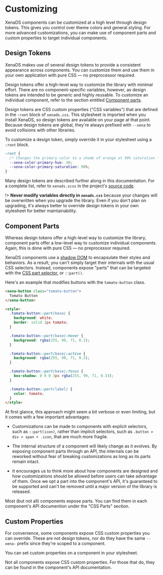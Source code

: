 # Customizing

XenaDS components can be customized at a high level through design tokens. This gives you control over theme colors and general styling. For more advanced customizations, you can make use of component parts and custom properties to target individual components.

## Design Tokens

XenaDS makes use of several design tokens to provide a consistent appearance across components. You can customize them and use them in your own application with pure CSS — no preprocessor required.

Design tokens offer a high-level way to customize the library with minimal effort. There are no component-specific variables, however, as design tokens are intended to be generic and highly reusable. To customize an individual component, refer to the section entitled [Component parts](#component-parts).

Design tokens are CSS custom properties ("CSS variables") that are defined in the `:root` block of `xenads.css`. This stylesheet is imported when you install XenaDS, so design tokens are available on your page at that point. Because design tokens are global, they're always prefixed with `--xena` to avoid collisions with other libraries.

To customize a design token, simply override it in your stylesheet using a `:root` block.

```css
:root {
  /* Changes the primary color to a shade of orange at 90% saturation */
  --xena-color-primary-hue: 30;
  --xena-color-primary-saturation: 90%;
}
```

Many design tokens are described further along in this documentation. For a complete list, refer to `xenads.scss` in the project's [source code](https://github.com/eg-brs/Xena.DesignSystem/blob/current/src/styles/xenads.scss).

!> **Never modify variables directly in `xenads.css`** because your changes will be overwritten when you upgrade the library. Even if you don't plan on upgrading, it's always better to override design tokens in your own stylesheet for better maintainability.

## Component Parts

Whereas design tokens offer a high-level way to customize the library, component parts offer a low-level way to customize individual components. Again, this is done with pure CSS — no preprocessor required.

XenaDS components use a [shadow DOM](https://developer.mozilla.org/en-US/docs/Web/Web_Components/Using_shadow_DOM) to encapsulate their styles and behaviors. As a result, you can't simply target their internals with the usual CSS selectors. Instead, components expose "parts" that can be targeted with the [CSS part selector](https://developer.mozilla.org/en-US/docs/Web/CSS/::part), or `::part()`.

Here's an example that modifies buttons with the `tomato-button` class.

```html preview
<xena-button class="tomato-button">
  Tomato Button
</xena-button>

<style>
  .tomato-button::part(base) {
    background: white;
    border: solid 1px tomato;
  }

  .tomato-button::part(base):hover {
    background: rgba(255, 99, 71, 0.1);
  }

  .tomato-button::part(base):active {
    background: rgba(255, 99, 71, 0.2);
  }

  .tomato-button::part(base):focus {
    box-shadow: 0 0 0 3px rgba(255, 99, 71, 0.33);
  }

  .tomato-button::part(label) {
    color: tomato;
  }
</style>
```

At first glance, this approach might seem a bit verbose or even limiting, but it comes with a few important advantages:

- Customizations can be made to components with explicit selectors, such as `::part(icon)`, rather than implicit selectors, such as `.button > div > span + .icon`, that are much more fragile.

- The internal structure of a component will likely change as it evolves. By exposing component parts through an API, the internals can be reworked without fear of breaking customizations as long as its parts remain intact.

- It encourages us to think more about how components are designed and how customizations should be allowed before users can take advantage of them. Once we opt a part into the component's API, it's guaranteed to be supported and can't be removed until a major version of the library is released.

Most (but not all) components expose parts. You can find them in each component's API documention under the "CSS Parts" section.

## Custom Properties

For convenience, some components expose CSS custom properties you can override. These are not design tokens, nor do they have the same `--xena-` prefix since they're scoped to a component.

You can set custom properties on a component in your stylesheet.

<!--
```css
xena-avatar {
  --size: 6rem;
}
```

This will also work if you need to target a subset of components with a specific class.

```css
xena-avatar.your-class {
  --size: 6rem;
}
```

Alternatively, you can set them inline directly on the element.

```html
<xena-avatar style="--size: 6rem;"></xena-avatar>
```
-->

Not all components expose CSS custom properties. For those that do, they can be found in the component's API documentation.
